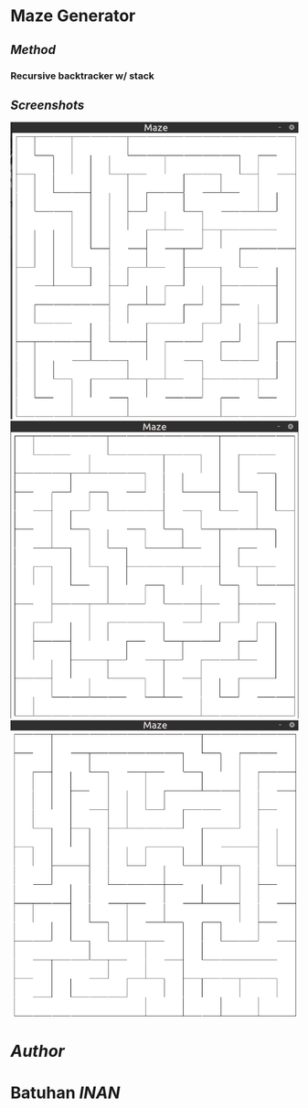 # __Maze Generator__

## *Method*
### Recursive backtracker w/ stack


## *Screenshots*
![screenshot 1](./screenshots/screenshot_1.png)
![screenshot 2](./screenshots/screenshot_2.png)
![screenshot 3](./screenshots/screenshot_3.png)


# *Author*

# __Batuhan *INAN*__
